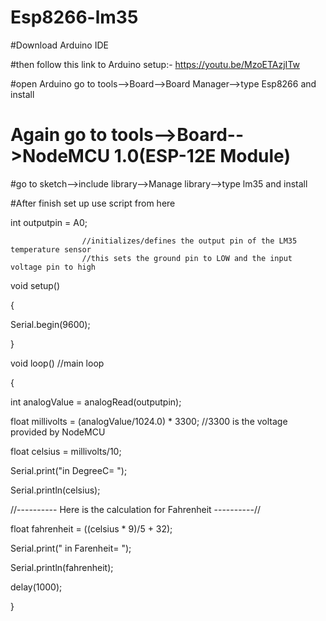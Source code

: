 # Esp8266-lm35
#Download Arduino IDE

#then follow this link to Arduino setup:- https://youtu.be/MzoETAzjITw

#open Arduino go to tools-->Board-->Board Manager-->type Esp8266 and install

# Again go to tools-->Board-->NodeMCU 1.0(ESP-12E Module)

#go to sketch-->include library-->Manage library-->type lm35 and install

#After finish set up use script from here



int outputpin = A0; 

                    //initializes/defines the output pin of the LM35 temperature sensor
                    //this sets the ground pin to LOW and the input voltage pin to high
                    
                    
void setup()

{

Serial.begin(9600);

}

void loop() //main loop

{

int analogValue = analogRead(outputpin);

float millivolts = (analogValue/1024.0) * 3300; //3300 is the voltage provided by NodeMCU

float celsius = millivolts/10;

Serial.print("in DegreeC=   ");

Serial.println(celsius);

//---------- Here is the calculation for Fahrenheit ----------//

float fahrenheit = ((celsius * 9)/5 + 32);

Serial.print(" in Farenheit=   ");

Serial.println(fahrenheit);

delay(1000);

}
